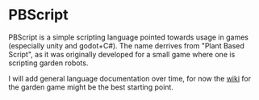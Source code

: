 # PBScript

PBScript is a simple scripting language pointed towards usage in games (especially unity and godot+C#).
The name derrives from "Plant Based Script", as it was originally developed for a small game where one is scripting garden robots.

I will add general language documentation over time, for now the [wiki](https://github.com/Five-Thousand-Kings/TodoGrow.Wiki/wiki) for the garden game might be the best starting point.
